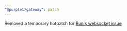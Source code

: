 ```yaml
---
"@purplet/gateway": patch
---
```


Removed a temporary hotpatch for [Bun's websocket issue](https://github.com/oven-sh/bun/issues/521)
